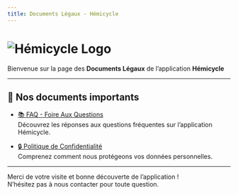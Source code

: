 ```yaml
---
title: Documents Légaux - Hémicycle
---
```


# ![Hémicycle Logo](https://lucashissinger.github.io/Hemicycle-documents-legaux/logo.png)  
Bienvenue sur la page des **Documents Légaux** de l’application **Hémicycle**

---

## 📄 Nos documents importants

- [📚 FAQ - Foire Aux Questions](/docs/faq.md)  
  Découvrez les réponses aux questions fréquentes sur l’application Hémicycle.

- [🔒 Politique de Confidentialité](/docs/politique-confidentialite.md)  
  Comprenez comment nous protégeons vos données personnelles.

---

Merci de votre visite et bonne découverte de l’application !  
N’hésitez pas à nous contacter pour toute question.
